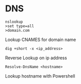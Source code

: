 # DNS

```
nslookup
>set type=all
>domain.com
```

Lookup CNAMES for domain name

```dig +short -x <ip_address> ```

Reverse Lookup on ip address

```Resolve-DnsName <hostname>```

Lookup hostname with Powershell
